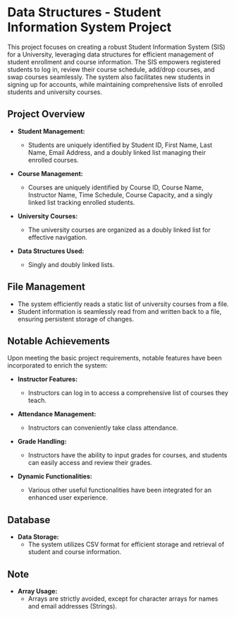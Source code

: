 # Data Structures - Student Information System Project

This project focuses on creating a robust Student Information System (SIS) for a University, leveraging data structures for efficient management of student enrollment and course information. The SIS empowers registered students to log in, review their course schedule, add/drop courses, and swap courses seamlessly. The system also facilitates new students in signing up for accounts, while maintaining comprehensive lists of enrolled students and university courses.

## Project Overview

- **Student Management:**
  - Students are uniquely identified by Student ID, First Name, Last Name, Email Address, and a doubly linked list managing their enrolled courses.

- **Course Management:**
  - Courses are uniquely identified by Course ID, Course Name, Instructor Name, Time Schedule, Course Capacity, and a singly linked list tracking enrolled students.

- **University Courses:**
  - The university courses are organized as a doubly linked list for effective navigation.

- **Data Structures Used:**
  - Singly and doubly linked lists.

## File Management

- The system efficiently reads a static list of university courses from a file.
- Student information is seamlessly read from and written back to a file, ensuring persistent storage of changes.

## Notable Achievements

Upon meeting the basic project requirements, notable features have been incorporated to enrich the system:

- **Instructor Features:**
  - Instructors can log in to access a comprehensive list of courses they teach.

- **Attendance Management:**
  - Instructors can conveniently take class attendance.

- **Grade Handling:**
  - Instructors have the ability to input grades for courses, and students can easily access and review their grades.

- **Dynamic Functionalities:**
  - Various other useful functionalities have been integrated for an enhanced user experience.

## Database

- **Data Storage:**
  - The system utilizes CSV format for efficient storage and retrieval of student and course information.

## Note

- **Array Usage:**
   - Arrays are strictly avoided, except for character arrays for names and email addresses (Strings).

